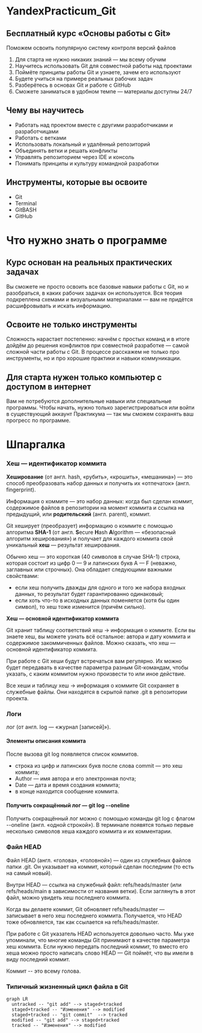 # YandexPracticum_Git

## Бесплатный курс «Основы работы с Git»

Поможем освоить популярную систему контроля версий файлов

1. Для старта не нужно никаких знаний — мы всему обучим
2. Научитесь использовать Git для совместной работы над проектами
3. Поймёте принципы работы Git и узнаете, зачем его используют
4. Будете учиться на примере реальных рабочих задач
5. Разберётесь в основах Git и работе с GitHub
6. Сможете заниматься в удобном темпе — материалы доступны 24/7

## Чему вы научитесь

* Работать над проектом вместе с другими разработчиками и разработчицами
* Работать с ветками
* Использовать локальный и удалённый репозиторий
* Объединять ветки и решать конфликты
* Управлять репозиторием через IDE и консоль
* Понимать принципы и культуру командной разработки

## Инструменты, которые вы освоите

* Git
* Terminal
* GitBASH
* GitHub

# Что нужно знать о программе

## Курс основан на реальных практических задачах
Вы сможете не просто освоить все базовые навыки работы с Git, но и разобраться, в каких рабочих задачах он используется. Вся теория подкреплена схемами и визуальными материалами — вам не придётся расшифровывать и искать информацию.

## Освоите не только инструменты
Сложность нарастает постепенно: начнём с простых команд и в итоге дойдём до решения конфликтов при совместной разработке — самой сложной части работы с Git. В процессе расскажем не только про инструменты, но и про хорошие практики и навыки коммуникации.

## Для старта нужен только компьютер с доступом в интернет
Вам не потребуются дополнительные навыки или специальные программы. Чтобы начать, нужно только зарегистрироваться или войти в существующий аккаунт Практикума — так мы сможем сохранять ваш прогресс по программе.

# Шпаргалка

### **Хеш — идентификатор коммита**

**Хеширование** (от англ. hash, «рубить», «крошить», «мешанина») — это способ преобразовать набор данных и получить их «отпечаток» (англ. fingerprint).

Информация о коммите — это набор данных: когда был сделан коммит, содержимое файлов в репозитории на момент коммита и ссылка на предыдущий, или **родительский** (англ. parent), коммит.

Git хеширует (преобразует) информацию о коммите с помощью алгоритма **SHA-1** (от англ. **S**ecure **H**ash **A**lgorithm — «безопасный алгоритм хеширования») и получает для каждого коммита свой уникальный **хеш** — результат хеширования.

Обычно хеш — это короткая (40 символов в случае SHA-1) строка, которая состоит из цифр 0 — 9 и латинских букв A — F (неважно, заглавных или строчных). Она обладает следующими важными свойствами:
* если хеш получить дважды для одного и того же набора входных данных, то результат будет гарантированно одинаковый;
* если хоть что-то в исходных данных поменяется (хотя бы один символ), то хеш тоже изменится (причём сильно).

**Хеш — основной идентификатор коммита**

Git хранит таблицу соответствий хеш → информация о коммите. Если вы знаете хеш, вы можете узнать всё остальное: автора и дату коммита и содержимое закоммиченных файлов. Можно сказать, что хеш — основной идентификатор коммита.

При работе с Git хеши будут встречаться вам регулярно. Их можно будет передавать в качестве параметра разным Git-командам, чтобы указать, с каким коммитом нужно произвести то или иное действие.

Все хеши и таблицу хеш → информация о коммите Git сохраняет в служебные файлы. Они находятся в скрытой папке .git в репозитории проекта.

### Логи

лог (от англ. log — «журнал [записей]»).

#### Элементы описания коммита
После вызова git log появляется список коммитов.
* строка из цифр и латинских букв после слова commit — это хеш коммита;
* Author — имя автора и его электронная почта;
* Date — дата и время создания коммита;
* в конце находится сообщение коммита.

#### Получить сокращённый лог — git log --oneline
Получить сокращённый лог можно с помощью команды git log с флагом --oneline (англ. «одной строкой»). В терминале появятся только первые несколько символов хеша каждого коммита и их комментарии.


### **Файл HEAD**

Файл HEAD (англ. «голова», «головной») — один из служебных файлов папки .git. Он указывает на коммит, который сделан последним (то есть на самый новый).

Внутри HEAD — ссылка на служебный файл: refs/heads/master (или refs/heads/main в зависимости от названия ветки). Если заглянуть в этот файл, можно увидеть хеш последнего коммита.

Когда вы делаете коммит, Git обновляет refs/heads/master — записывает в него хеш последнего коммита. Получается, что HEAD тоже обновляется, так как ссылается на refs/heads/master.

При работе с Git указатель HEAD используется довольно часто. Мы уже упоминали, что многие команды Git принимают в качестве параметра хеш коммита. Если нужно передать последний коммит, то вместо его хеша можно просто написать слово HEAD — Git поймёт, что вы имели в виду последний коммит.

Коммит -- это всему голова.

### Типичный жизненный цикл файла в Git

```mermaid
graph LR
  untracked -- "git add" --> staged+tracked
  staged+tracked -- "Изменения" --> modified
  staged+tracked -- "git commit"  --> tracked
  modified -- "git add" --> staged+tracked
  tracked -- "Изменения" --> modified
```


